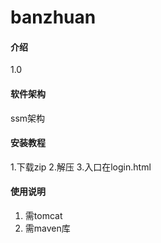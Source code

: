 # banzhuan

#### 介绍
1.0

#### 软件架构
ssm架构


#### 安装教程
1.下载zip
2.解压
3.入口在login.html

#### 使用说明

1.  需tomcat
2.  需maven库
